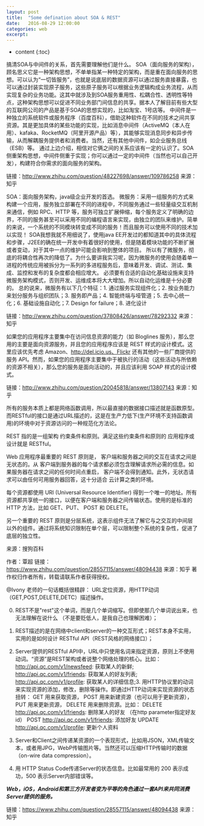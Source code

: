 ```yaml
---
layout: post
title:  "Some defination about SOA & REST"
date:   2016-08-29 12:00:00
categories: web
excerpt: 
---
```


* content
{:toc}

搞清SOA与中间件的关系，首先需要理解他们是什么。
SOA（面向服务的架构），顾名思义它是一种架构思想，不单单指某一种特定的架构，而是重在面向服务的思想。可以认为“一切皆服务”，也就是说底层的数据资源可以通过服务直接暴露，也可以通过封装实现原子服务，这些原子服务可以根据业务逻辑构成业务流程，从而实现复杂的业务功能。这其中就涉及到SOA服务重用性、松耦合性、透明性等特点，这种架构思想可以促进不同业务部门间信息的共享。据本人了解目前有些大型的互联网公司的产品是基于SOA的思想实现的，比如淘宝、1号店等。
中间件是一种独立的系统软件或服务程序（百度百科），借助这种软件在不同的技术之间共享资源。其是更加具体的某些功能的实现，比如消息中间件（ActiveMQ（本人在用）、kafaka、RocketMQ（阿里开源产品）等），其能够实现消息同步和异步传输，从而解耦服务提供者和消费者。当然，还有其他中间件，如企业服务总线（ESB）等。
通过上边介绍，相信对它俩之间的关系应该有一定的认识了。SOA侧重架构思想，中间件侧重于实现；你可以通过一定的中间件（当然也可以自己开发），构建符合你需求的面向服务的架构。

链接：http://www.zhihu.com/question/48227698/answer/109786258
来源：知乎

SOA：面向服务架构，java级企业开发的首选。
微服务：采用一组服务的方式来构建一个应用，服务独立部署在不同的进程中，不同服务通过一些轻量级交互机制来通信，例如 RPC、HTTP 等，服务可独立扩展伸缩，每个服务定义了明确的边界，不同的服务甚至可以采用不同的编程语言来实现，由独立的团队来维护。简单的来说，一个系统的不同模块转变成不同的服务！而且服务可以使用不同的技术加以实现！
SOA我想我就不用细说了，使用java EE开发过的都知道其中的具体流程和步骤，J2EE的确在统一开发中有着很好的使用，但是随着模块功能的不断扩展或者变动，对于其中一点的维护可能会影响到整体的项目。
所以有了微服务，彻底的将耦合性再次的降低了。为什么要讲我实习呢，因为微服务的使用会随着单一进程的传统应用被拆分为一系列的多进程服务后，意味着开发、调试、测试、集成、监控和发布的复杂度都会相应增大。 必须要有合适的自动化基础设施来支持微服务架构模式，否则开发、运维成本将大大增加。所以自动化运维是十分必要的。
总的说来，微服务有以下几个特征：1. 通过服务实现组件化；2. 按业务能力来划分服务与组织团队；3. 服务即产品；4. 智能终端与哑管道；5. 去中心统一化；6. 基础设施自动化；7. Design for failure；8. 进化设计

链接：http://www.zhihu.com/question/37808426/answer/78292332
来源：知乎

如果您的应用程序主要集中在访问信息资源的能力（如 Bloglines 服务），那么您用的主要是面向资源服务，并且您的应用程序应该是 REST 样式的设计模式。这里应该优先考虑 Amazon、http://del.icio.us、Flickr 还有其他的一些厂商提供的服务 API。然而，如果您的应用程序主要集中于被执行的活动（这些活动与所依赖的资源不相关），那么您的服务是面向活动的，并且应该利用 SOAP 样式的设计模式。

链接：http://www.zhihu.com/question/20045818/answer/13807143
来源：知乎

所有的服务本质上都是网络函数调用，所以最直接的数据接口描述就是函数原型。
而RESTful的接口是通过URL描述的，这是在生产力低下(生产环境不支持函数调用)的环境中对于资源访问的一种规范化方法论。

REST 指的是一组架构 约束条件和原则。满足这些约束条件和原则的 应用程序或设计就是 RESTful。

Web 应用程序最重要的 REST 原则是， 客户端和服务器之间的交互在请求之间是无状态的。从 客户端到服务器的每个请求都必须包含理解请求所必需的信息。如果服务器在请求之间的任何时间点重启， 客户端不会得到通知。此外，无状态请求可以由任何可用服务器回答，这十分适合 云计算之类的环境。

每个资源都使用 URI (Universal Resource Identifier) 得到一个唯一的地址。所有资源都共享统一的接口，以便在客户端和服务器之间传输状态。使用的是标准的 HTTP 方法，比如 GET、PUT、 POST 和 DELETE。

另一个重要的 REST 原则是分层系统，这表示组件无法了解它与之交互的中间层以外的组件。通过将系统知识限制在单个层，可以限制整个系统的复杂性，促进了底层的独立性。

来源：搜狗百科

作者：覃超
链接：https://www.zhihu.com/question/28557115/answer/48094438
来源：知乎
著作权归作者所有，转载请联系作者获得授权。

@Ivony 老师的一句话概括很精辟：
URL定位资源，用HTTP动词（GET,POST,DELETE,DETC）描述操作。

0. REST不是"rest"这个单词，而是几个单词缩写。但即使那几个单词说出来，也无法理解在说什么 （不是要贬低人，是我自己也理解困难）；
1. REST描述的是在网络中client和server的一种交互形式；REST本身不实用，实用的是如何设计 RESTful API（REST风格的网络接口）；
2. Server提供的RESTful API中，URL中只使用名词来指定资源，原则上不使用动词。“资源”是REST架构或者说整个网络处理的核心。比如：
http://api.qc.com/v1/newsfeed: 获取某人的新鲜; 
http://api.qc.com/v1/friends: 获取某人的好友列表;
http://api.qc.com/v1/profile: 获取某人的详细信息;3. 用HTTP协议里的动词来实现资源的添加，修改，删除等操作。即通过HTTP动词来实现资源的状态扭转：
GET 用来获取资源，
POST 用来新建资源（也可以用于更新资源），
PUT 用来更新资源，
DELETE 用来删除资源。比如：
DELETE http://api.qc.com/v1/friends: 删除某人的好友 （在http parameter指定好友id）
POST http://api.qc.com/v1/friends: 添加好友
UPDATE http://api.qc.com/v1/profile: 更新个人资料

4. Server和Client之间传递某资源的一个表现形式，比如用JSON，XML传输文本，或者用JPG，WebP传输图片等。当然还可以压缩HTTP传输时的数据（on-wire data compression）。
5. 用 HTTP Status Code传递Server的状态信息。比如最常用的 200 表示成功，500 表示Server内部错误等。

***Web，iOS，Android和第三方开发者变为平等的角色通过一套API来共同消费Server提供的服务。***

链接：https://www.zhihu.com/question/28557115/answer/48094438
来源：知乎

